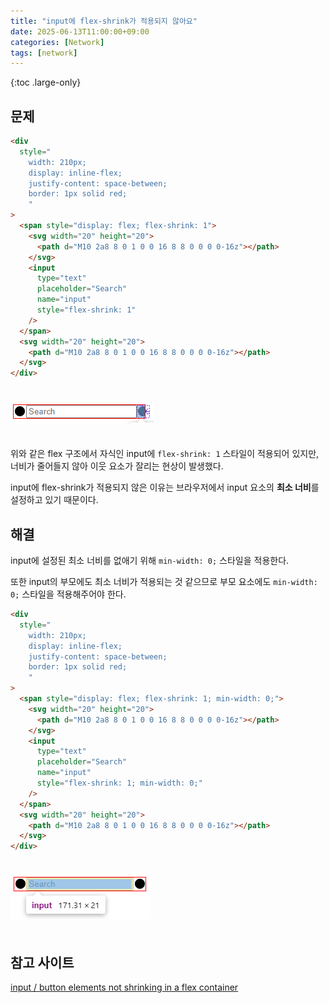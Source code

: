 ```yaml
---
title: "input에 flex-shrink가 적용되지 않아요"
date: 2025-06-13T11:00:00+09:00
categories: [Network]
tags: [network]
---
```


{:toc .large-only}

## 문제

```html
<div
  style="
    width: 210px;
    display: inline-flex;
    justify-content: space-between;
    border: 1px solid red;
    "
>
  <span style="display: flex; flex-shrink: 1">
    <svg width="20" height="20">
      <path d="M10 2a8 8 0 1 0 0 16 8 8 0 0 0 0-16z"></path>
    </svg>
    <input
      type="text"
      placeholder="Search"
      name="input"
      style="flex-shrink: 1"
    />
  </span>
  <svg width="20" height="20">
    <path d="M10 2a8 8 0 1 0 0 16 8 8 0 0 0 0-16z"></path>
  </svg>
</div>
```

<img src="../../assets/img/blog/css/2025-06-13-input-shrink_01.png" style="margin:20px 0;">

위와 같은 flex 구조에서 자식인 input에 `flex-shrink: 1` 스타일이 적용되어 있지만, 너비가 줄어들지 않아 이웃 요소가 잘리는 현상이 발생했다.

input에 flex-shrink가 적용되지 않은 이유는 브라우저에서 input 요소의 **최소 너비**를 설정하고 있기 때문이다.

## 해결

input에 설정된 최소 너비를 없애기 위해 `min-width: 0;` 스타일을 적용한다.

또한 input의 부모에도 최소 너비가 적용되는 것 같으므로 부모 요소에도 `min-width: 0;` 스타일을 적용해주어야 한다.

```html
<div
  style="
    width: 210px;
    display: inline-flex;
    justify-content: space-between;
    border: 1px solid red;
    "
>
  <span style="display: flex; flex-shrink: 1; min-width: 0;">
    <svg width="20" height="20">
      <path d="M10 2a8 8 0 1 0 0 16 8 8 0 0 0 0-16z"></path>
    </svg>
    <input
      type="text"
      placeholder="Search"
      name="input"
      style="flex-shrink: 1; min-width: 0;"
    />
  </span>
  <svg width="20" height="20">
    <path d="M10 2a8 8 0 1 0 0 16 8 8 0 0 0 0-16z"></path>
  </svg>
</div>
```

<img src="../../assets/img/blog/css/2025-06-13-input-shrink_02.png" style="margin:20px 0;">

## 참고 사이트

[input / button elements not shrinking in a flex container](https://stackoverflow.com/questions/42421361/input-button-elements-not-shrinking-in-a-flex-container)
